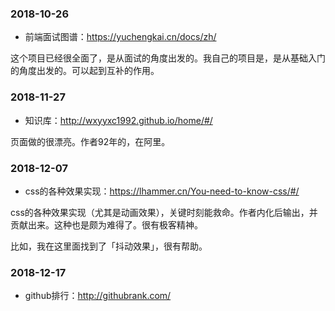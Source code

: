 



### 2018-10-26

- 前端面试图谱：<https://yuchengkai.cn/docs/zh/>

这个项目已经很全面了，是从面试的角度出发的。我自己的项目是，是从基础入门的角度出发的。可以起到互补的作用。

### 2018-11-27

- 知识库：<http://wxyyxc1992.github.io/home/#/>

页面做的很漂亮。作者92年的，在阿里。


### 2018-12-07

- css的各种效果实现：<https://lhammer.cn/You-need-to-know-css/#/>

css的各种效果实现（尤其是动画效果），关键时刻能救命。作者内化后输出，并贡献出来。这种也是颇为难得了。很有极客精神。

比如，我在这里面找到了「抖动效果」，很有帮助。


### 2018-12-17

- github排行：<http://githubrank.com/>

